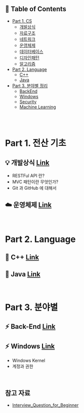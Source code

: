 ## :memo: Table of Contents
- [Part 1. CS](#part-1-전산-기초)
  - [개발상식]()
  - [자료구조]()
  - [네트워크]()
  - [운영체제]()
  - [데이터베이스]()
  - [디자인패턴]()
  - [알고리즘]()
- [Part 2. Language](#part-2-language)
  - [C++]()
  - [Java]()
- [Part 3. 분야별 정리](#part-3-분야별)
  - [BackEnd]()
  - [Windows](https://github.com/codenee/CS-Study/tree/main/Windows)
  - [Security]()
  - [Machine Learning]()


</br>

</br>


# Part 1. 전산 기초

## :bulb: 개발상식 [Link]()
- RESTFul API 란?
- MVC 패턴이란 무엇인가?
- Git 과 GitHub 에 대해서

## :cloud: 운영체제 [Link]()

</br>


# Part 2. Language
## :gem: C++ [Link]()
## :gem: Java [Link]()

</br>

# Part 3. 분야별

## :zap: Back-End [Link]()
## :zap: Windows [Link](https://github.com/codenee/CS-Study/tree/main/Windows)
- Windows Kernel
- 계정과 권한

</br>

## 참고 자료
- [Interview_Question_for_Beginner](https://github.com/JaeYeopHan/Interview_Question_for_Beginner/tree/main)

